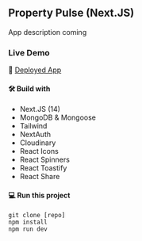 ## Property Pulse (Next.JS)

App description coming

### Live Demo

🚀 [Deployed App](http://)

#### 🛠️ Build with

- Next.JS (14)
- MongoDB & Mongoose
- Tailwind
- NextAuth
- Cloudinary
- React Icons
- React Spinners
- React Toastify
- React Share

#### 💻 Run this project

```
git clone [repo]
npm install
npm run dev
```

